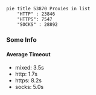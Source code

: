 
```mermaid
pie title 53870 Proxies in list
    "HTTP" : 23846
    "HTTPS": 7547
    "SOCKS" : 28892
```

### Some Info
#### Average Timeout

- mixed: 3.5s
- http: 1.7s
- https: 8.2s
- socks: 5.0s